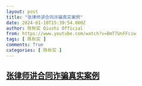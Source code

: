```yaml
---
layout: post
title: "张律师讲合同诈骗真实案例"
date: 2024-01-10T15:39:54.000Z
author: 陈秋实 Qiushi Official
from: https://www.youtube.com/watch?v=BmT7UnFFciw
tags: [ 陈秋实 ]
comments: True
categories: [ 陈秋实 ]
---
```

<!--1704901194000-->
[张律师讲合同诈骗真实案例](https://www.youtube.com/watch?v=BmT7UnFFciw)
------

<div>

</div>
